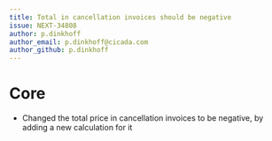 ```yaml
---
title: Total in cancellation invoices should be negative
issue: NEXT-34808
author: p.dinkhoff
author_email: p.dinkhoff@cicada.com
author_github: p.dinkhoff
---
```

# Core
* Changed the total price in cancellation invoices to be negative, by adding a new calculation for it
